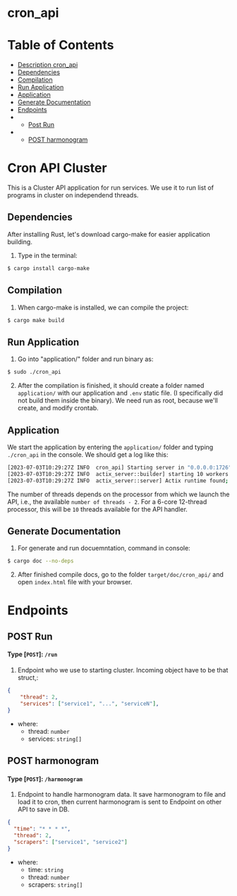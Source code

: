 # cron_api

# Table of Contents

- [Description cron_api](#cron-api-cluster)
- [Dependencies](#dependencies)
- [Compilation](#compilation)
- [Run Application](#run-application)
- [Application](#application)
- [Generate Documentation](#generate-documentation)
- [Endpoints](#endpoints)
- - [Post Run](#post-run)
- - [POST harmonogram](#post-harmonogram)

# Cron API Cluster

This is a Cluster API application for run services. We use it to run list of programs in cluster on independend threads.

## Dependencies

After installing Rust, let's download cargo-make for easier application building.

1. Type in the terminal:

```sh
$ cargo install cargo-make
```

## Compilation

1. When cargo-make is installed, we can compile the project:

```sh
$ cargo make build
```

## Run Application

1. Go into "application/" folder and run binary as:

```sh
$ sudo ./cron_api
```

2. After the compilation is finished, it should create a folder named `application/` with our application and `.env` static file. (I specifically did not build them inside the binary). We need run as root, because we'll create, and modify crontab.

## Application

We start the application by entering the `application/` folder and typing `./cron_api` in the console. We should get a log like this:

```sh
[2023-07-03T10:29:27Z INFO  cron_api] Starting server in "0.0.0.0:1726" with 10 threads
[2023-07-03T10:29:27Z INFO  actix_server::builder] starting 10 workers
[2023-07-03T10:29:27Z INFO  actix_server::server] Actix runtime found; starting in Actix runtime

```

The number of threads depends on the processor from which we launch the API, i.e., the available `number of threads - 2`. For a 6-core 12-thread processor, this will be `10` threads available for the API handler.

## Generate Documentation

1. For generate and run docuemntation, command in console:

```sh
$ cargo doc --no-deps
```

2. After finished compile docs, go to the folder `target/doc/cron_api/` and open `index.html` file with your browser.

# Endpoints

## POST Run

#### Type [`POST`]: `/run`

1. Endpoint who we use to starting cluster. Incoming object have to be that struct,:

```json
{
    "thread": 2,
    "services": ["service1", "...", "serviceN"],
}
```

- where:
  - thread: `number`
  - services: `string[]`

## POST harmonogram

#### Type [`POST`]: `/harmonogram`

1. Endpoint to handle harmonogram data. It save harmonogram to file and load it to cron, then current harmonogram is sent to Endpoint on other API to save in DB.

```json
{
  "time": "* * * *",
  "thread": 2,
  "scrapers": ["service1", "service2"]
}
```

- where:
  - time: `string`
  - thread: `number`
  - scrapers: `string[]`
